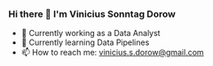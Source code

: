### Hi there 👋 I'm Vinicius Sonntag Dorow

- 🔭 Currently working as a Data Analyst
- 🌱 Currently learning Data Pipelines
- 📫 How to reach me: vinicius.s.dorow@gmail.com

